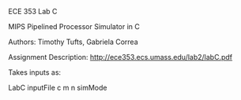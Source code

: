 ECE 353 Lab C

MIPS Pipelined Processor Simulator in C

Authors:
Timothy Tufts,
Gabriela Correa

Assignment Description:
http://ece353.ecs.umass.edu/lab2/labC.pdf

Takes inputs as:

LabC inputFile c m n simMode
